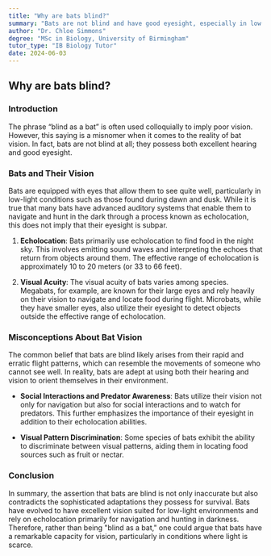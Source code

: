 ```yaml
---
title: "Why are bats blind?"
summary: "Bats are not blind and have good eyesight, especially in low light. They use echolocation to navigate at night but also rely on vision for finding food and social interactions. The saying 'blind as a bat' is a misconception."
author: "Dr. Chloe Simmons"
degree: "MSc in Biology, University of Birmingham"
tutor_type: "IB Biology Tutor"
date: 2024-06-03
---
```


## Why are bats blind?

### Introduction
The phrase “blind as a bat” is often used colloquially to imply poor vision. However, this saying is a misnomer when it comes to the reality of bat vision. In fact, bats are not blind at all; they possess both excellent hearing and good eyesight.

### Bats and Their Vision
Bats are equipped with eyes that allow them to see quite well, particularly in low-light conditions such as those found during dawn and dusk. While it is true that many bats have advanced auditory systems that enable them to navigate and hunt in the dark through a process known as echolocation, this does not imply that their eyesight is subpar.

1. **Echolocation**: Bats primarily use echolocation to find food in the night sky. This involves emitting sound waves and interpreting the echoes that return from objects around them. The effective range of echolocation is approximately $10$ to $20$ meters (or $33$ to $66$ feet).

2. **Visual Acuity**: The visual acuity of bats varies among species. Megabats, for example, are known for their large eyes and rely heavily on their vision to navigate and locate food during flight. Microbats, while they have smaller eyes, also utilize their eyesight to detect objects outside the effective range of echolocation.

### Misconceptions About Bat Vision
The common belief that bats are blind likely arises from their rapid and erratic flight patterns, which can resemble the movements of someone who cannot see well. In reality, bats are adept at using both their hearing and vision to orient themselves in their environment.

- **Social Interactions and Predator Awareness**: Bats utilize their vision not only for navigation but also for social interactions and to watch for predators. This further emphasizes the importance of their eyesight in addition to their echolocation abilities.

- **Visual Pattern Discrimination**: Some species of bats exhibit the ability to discriminate between visual patterns, aiding them in locating food sources such as fruit or nectar.

### Conclusion
In summary, the assertion that bats are blind is not only inaccurate but also contradicts the sophisticated adaptations they possess for survival. Bats have evolved to have excellent vision suited for low-light environments and rely on echolocation primarily for navigation and hunting in darkness. Therefore, rather than being "blind as a bat," one could argue that bats have a remarkable capacity for vision, particularly in conditions where light is scarce.
    